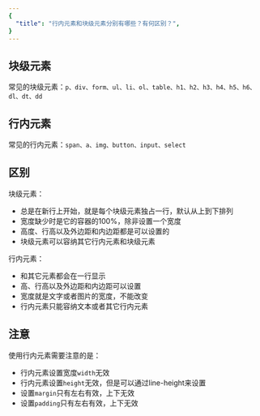 ```yaml
---
{
  "title": "行内元素和块级元素分别有哪些？有何区别？",
}
---
```


## 块级元素

常见的块级元素：`p、div、form、ul、li、ol、table、h1、h2、h3、h4、h5、h6、dl、dt、dd`

## 行内元素
常见的行内元素：`span、a、img、button、input、select`

## 区别

块级元素：

- 总是在新行上开始，就是每个块级元素独占一行，默认从上到下排列
- 宽度缺少时是它的容器的100%，除非设置一个宽度
- 高度、行高以及外边距和内边距都是可以设置的
- 块级元素可以容纳其它行内元素和块级元素

行内元素：

- 和其它元素都会在一行显示
- 高、行高以及外边距和内边距可以设置
- 宽度就是文字或者图片的宽度，不能改变
- 行内元素只能容纳文本或者其它行内元素

## 注意

使用行内元素需要注意的是：

- 行内元素设置宽度`width`无效
- 行内元素设置`height`无效，但是可以通过line-height来设置
- 设置`margin`只有左右有效，上下无效
- 设置`padding`只有左右有效，上下无效